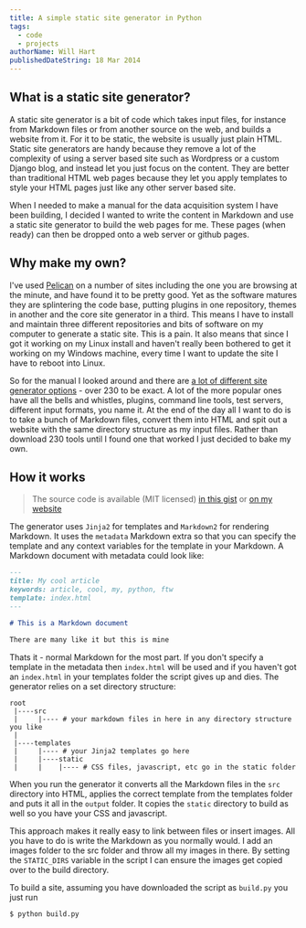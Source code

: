 ```yaml
---
title: A simple static site generator in Python
tags:
  - code
  - projects
authorName: Will Hart
publishedDateString: 18 Mar 2014
---
```


## What is a static site generator?

A static site generator is a bit of code which takes input files, for instance
from Markdown files or from another source on the web, and builds a website from
it. For it to be static, the website is usually just plain HTML. Static site
generators are handy because they remove a lot of the complexity of using a
server based site such as Wordpress or a custom Django blog, and instead let you
just focus on the content. They are better than traditional HTML web pages
because they let you apply templates to style your HTML pages just like any
other server based site.

When I needed to make a manual for the data acquisition system I have been
building, I decided I wanted to write the content in Markdown and use a static
site generator to build the web pages for me. These pages (when ready) can then
be dropped onto a web server or github pages.

## Why make my own?

I've used [Pelican](http://www.getpelican.com/) on a number of sites including
the one you are browsing at the minute, and have found it to be pretty good. Yet
as the software matures they are splintering the code base, putting plugins in
one repository, themes in another and the core site generator in a third. This
means I have to install and maintain three different repositories and bits of
software on my computer to generate a static site. This is a pain. It also means
that since I got it working on my Linux install and haven't really been bothered
to get it working on my Windows machine, every time I want to update the site I
have to reboot into Linux.

So for the manual I looked around and there are [a lot of different site
generator options](http://staticsitegenerators.net/) - over 230 to be exact. A
lot of the more popular ones have all the bells and whistles, plugins, command
line tools, test servers, different input formats, you name it. At the end of
the day all I want to do is to take a bunch of Markdown files, convert them into
HTML and spit out a website with the same directory structure as my input files.
Rather than download 230 tools until I found one that worked I just decided to
bake my own.

## How it works

> The source code is available (MIT licensed) [in this
> gist](https://gist.github.com/will-hart/9609188) or [on my
> website](/python-static-site-generator)

The generator uses `Jinja2` for templates and `Markdown2` for rendering
Markdown. It uses the `metadata` Markdown extra so that you can specify the
template and any context variables for the template in your Markdown. A Markdown
document with metadata could look like:

```markdown
---
title: My cool article
keywords: article, cool, my, python, ftw
template: index.html
---

# This is a Markdown document

There are many like it but this is mine
```

Thats it - normal Markdown for the most part. If you don't specify a template in
the metadata then `index.html` will be used and if you haven't got an
`index.html` in your templates folder the script gives up and dies. The
generator relies on a set directory structure:

```
root
 |----src
 |     |---- # your markdown files in here in any directory structure you like
 | 
 |----templates
 |     |---- # your Jinja2 templates go here
 |     |----static
 |     |    |---- # CSS files, javascript, etc go in the static folder
```

When you run the generator it converts all the Markdown files in the `src`
directory into HTML, applies the correct template from the templates folder and
puts it all in the `output` folder. It copies the `static` directory to build as
well so you have your CSS and javascript.

This approach makes it really easy to link between files or insert images. All
you have to do is write the Markdown as you normally would. I add an images
folder to the src folder and throw all my images in there. By setting the
`STATIC_DIRS` variable in the script I can ensure the images get copied over to
the build directory.

To build a site, assuming you have downloaded the script as `build.py` you just
run

```bash
$ python build.py
```

